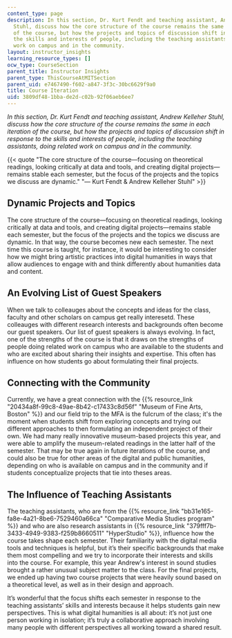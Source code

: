 ```yaml
---
content_type: page
description: In this section, Dr. Kurt Fendt and teaching assistant, Andrew Kelleher
  Stuhl, discuss how the core structure of the course remains the same in each iteration
  of the course, but how the projects and topics of discussion shift in response to
  the skills and interests of people, including the teaching assistants, doing related
  work on campus and in the community.
layout: instructor_insights
learning_resource_types: []
ocw_type: CourseSection
parent_title: Instructor Insights
parent_type: ThisCourseAtMITSection
parent_uid: e7467490-f602-a847-3f3c-30bc6629f9a0
title: Course Iteration
uid: 3809df48-1bba-de2d-c02b-92f06aeb6ee7
---
```


_In this section, Dr. Kurt Fendt and teaching assistant, Andrew Kelleher Stuhl, discuss how the core structure of the course remains the same in each iteration of the course, but how the projects and topics of discussion shift in response to the skills and interests of people, including the teaching assistants, doing related work on campus and in the community._

{{< quote "The core structure of the course—focusing on theoretical readings, looking critically at data and tools, and creating digital projects—remains stable each semester, but the focus of the projects and the topics we discuss are dynamic." "— Kurt Fendt & Andrew Kelleher Stuhl" >}}

Dynamic Projects and Topics
---------------------------

The core structure of the course—focusing on theoretical readings, looking critically at data and tools, and creating digital projects—remains stable each semester, but the focus of the projects and the topics we discuss are dynamic. In that way, the course becomes new each semester. The next time this course is taught, for instance, it would be interesting to consider how we might bring artistic practices into digital humanities in ways that allow audiences to engage with and think differently about humanities data and content.

An Evolving List of Guest Speakers
----------------------------------

When we talk to colleauges about the concepts and ideas for the class, faculty and other scholars on campus get really interesetd. These colleauges with different research interests and backgrounds often become our guest speakers. Our list of guest speakers is always evolving. In fact, one of the strengths of the course is that it draws on the strengths of people doing related work on campus who are available to the students and who are excited about sharing their insights and expertise. This often has influence on how students go about formulating their final projects.

Connecting with the Community
-----------------------------

Currently, we have a great connection with the {{% resource_link "20434a8f-99c8-49ae-8b42-c17433c8d56f" "Museum of Fine Arts, Boston" %}} and our field trip to the MFA is the fulcrum of the class; it's the moment when students shift from exploring concepts and trying out different approaches to then formulating an independent project of their own. We had many really innovative museum-based projects this year, and were able to amplify the museum-related readings in the latter half of the semester. That may be true again in future iterations of the course, and could also be true for other areas of the digital and public humanities, depending on who is available on campus and in the community and if students conceptualize projects that tie into theses areas.

The Influence of Teaching Assistants
------------------------------------

The teaching assistants, who are from the {{% resource_link "bb31e165-fa8e-4a21-8be6-7529460a66ca" "Comparative Media Studies program" %}} and who are also research assistants in {{% resource_link "379fff7b-3433-4949-9383-f259b8660511" "HyperStudio" %}}, influence how the course takes shape each semester. Their familiarity with the digital media tools and techniques is helpful, but it’s their specific backgrounds that make them most compelling and we try to incorporate their interests and skills into the course. For example, this year Andrew's interest in sound studies brought a rather unusual subject matter to the class. For the final projects, we ended up having two course projects that were heavily sound based on a theoretical level, as well as in their design and approach.

It’s wonderful that the focus shifts each semester in response to the teaching assistants’ skills and interests because it helps students gain new perspectives. This is what digital humanities is all about: it’s not just one person working in isolation; it’s truly a collaborative approach involving many people with different perspectives all working toward a shared result.
